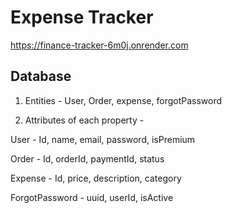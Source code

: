 # Expense Tracker 

https://finance-tracker-6m0j.onrender.com

## Database 

1. Entities - User, Order, expense, forgotPassword

2. Attributes of each property - 

User - Id, name, email, password, isPremium

Order - Id, orderId, paymentId, status

Expense - Id, price, description, category

ForgotPassword - uuid, userId, isActive



